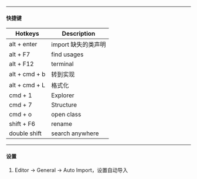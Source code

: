 

---
#### 快捷键


| Hotkeys   | Description         |
| ------------- | ------------------- |
| alt + enter   | import 缺失的类声明 |
| alt + F7      | find usages         |
| alt + F12     | terminal            |
| alt + cmd + b | 转到实现            |
| alt + cmd + L | 格式化              |
| cmd + 1   | Explorer            |
| cmd + 7   | Structure           |
| cmd + o       | open class          |
| shift + F6 | rename              |
| double shift  | search anywhere     |

----
#### 设置

1. Editor -> General -> Auto Import，设置自动导入